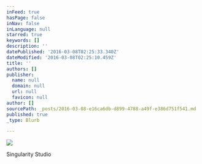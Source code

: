 ```yaml
---
inFeed: true
hasPage: false
inNav: false
inLanguage: null
starred: true
keywords: []
description: ''
datePublished: '2016-03-08T02:25:33.340Z'
dateModified: '2016-03-08T02:25:10.459Z'
title: ''
authors: []
publisher:
  name: null
  domain: null
  url: null
  favicon: null
author: []
sourcePath: _posts/2016-03-08-e16ca6db-d899-4788-a49f-e386d751f541.md
published: true
_type: Blurb

---
```

![](https://the-grid-user-content.s3-us-west-2.amazonaws.com/732affe9-d43f-40fb-8243-c5e3c078cf70.jpg)

Singularity Studio